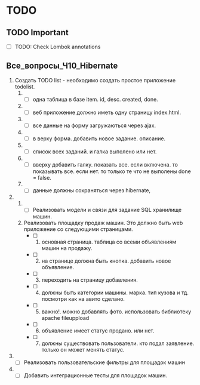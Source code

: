 # TODO

## TODO Important
- [ ] TODO: Check Lombok annotations


## Все_вопросы_Ч10_Hibernate

1. Создать TODO list - необходимо создать простое приложение todolist.
    1. - [ ] одна таблица в базе item. id, desc. created, done.
    2. - [ ] веб приложение должно иметь одну страницу index.html. 
    3. - [ ] все данные на форму загружаються через ajax.
    4. - [ ] в верху форма. добавить новое задание. описание.
    5. - [ ] список всех заданий. и галка выполено или нет.
    6. - [ ] вверху добавить галку. показать все. если включена. то показывать все. если нет. то только те что не выполены done = false.
    7. - [ ] данные должны сохраняться через hibernate,
     
2. 
    1. - [ ] Реализовать модели и связи для задание SQL хранилище машин.

	2. Реализовать площадку продаж машин.
	Это должно быть web приложение со следующими страницами.  
		- [ ] 1. основная страница. таблица со всеми объявлениям машин на продажу.  
		- [ ] 2. на странице должна быть кнопка. добавить новое объявление.
		- [ ] 3. переходить на страницу добавления.
		- [ ] 4. должны быть категории машины. марка. тип кузова и тд. посмотри как на авито сделано.
		- [ ] 5. важно!. можно добавлять фото. использовать библиотеку apache fileuppload
		- [ ] 6. объявление имеет статус продано. или нет.
		- [ ] 7. должны существовать пользователи. кто подал заявление. только он может менять статус.
	
3. 
	- [ ] Реализовать пользовательские фильтры для площадок машин

4. 
    - [ ] Добавить интеграционные тесты для площадок машин.
